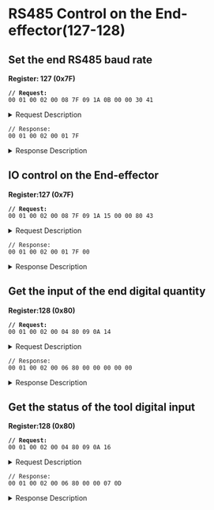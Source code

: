 # RS485 Control on the End-effector(127-128)

## Set the end RS485 baud rate

**Register: 127 (0x7F)**

<pre><code><strong>// Request:
</strong>00 01 00 02 00 08 7F 09 1A 0B 00 00 30 41
</code></pre>

<details>

<summary>Request Description</summary>

```
//00 01    U16, Transaction ID
//00 02    U16, Protocol Identifier
//00 08    U16, Length 
//7F       U8, Register
//09	   U8, Host ID
//1A 0B	   U16,Address
//00 00 30 41	FP32,
0:4800 bps； 1:9600bps；2:19200bps；3:38400bps；
4:57600bps；5:115200bps
6:230400bps；7: 460800bps；8:921600bps；9: 1000000bps；
10:1500000bps；11:2000000bps；12:2500000bps；
```

</details>

```
// Response:
00 01 00 02 00 01 7F
```

<details>

<summary>Response Description</summary>

```
//00 01    U16, Transaction ID
//00 02    U16, Protocol Identifier
//00 01    U16, Length 
//7F       U8, Register
```

</details>

## IO control on the End-effector

**Register:127 (0x7F)**

<pre><code><strong>// Request:
</strong>00 01 00 02 00 08 7F 09 1A 15 00 00 80 43
</code></pre>

<details>

<summary>Request Description</summary>

```
//00 01    U16, Transaction ID
//00 02    U16, Protocol Identifier
//00 08    U16, Length 
//7F       U8, Register
//09	   U8, Host ID
//1A 15	   U16,Address
//00 00 80 43	FP32,
Open 0
Data:
256.0: Close 0  257.0: Open 
512.0: Close 1  514: Open 1
```

</details>

```
// Response:
00 01 00 02 00 01 7F 00
```

<details>

<summary>Response Description</summary>

```
//00 01    U16, Transaction ID
//00 02    U16, Protocol Identifier
//00 01    U16, Length 
//7F       U8, Register
//00       U8, State
```

</details>

## Get the input of the end digital quantity

**Register:128 (0x80)**

<pre><code><strong>// Request:
</strong>00 01 00 02 00 04 80 09 0A 14
</code></pre>

<details>

<summary>Request Description</summary>

```
//00 01    U16, Transaction ID
//00 02    U16, Protocol Identifier
//00 04    U16, Length 
//80       U8, Register
//09	   U8, Host ID
//0A 14	   U16,Address
```

</details>

```
// Response:
00 01 00 02 00 06 80 00 00 00 00 00
```

<details>

<summary>Response Description</summary>

{% code overflow="wrap" %}
```
//00 01    U16, Transaction ID
//00 02    U16, Protocol Identifier
//00 06    U16, Length 
//80       U8, Register
//00       U8, State
//00 00 00 00    U8, 
The end byte indicates the input status. The digit of 0 corresponds to input 0 and the digit of 1 corresponds to input 1.
```
{% endcode %}

</details>

## Get the status of the tool digital input

**Register:128 (0x80)**

<pre><code><strong>// Request:
</strong>00 01 00 02 00 04 80 09 0A 16
</code></pre>

<details>

<summary>Request Description</summary>

```
//00 01    U16, Transaction ID
//00 02    U16, Protocol Identifier
//00 04    U16, Length 
//80       U8, Register
//09	   U8, Host ID
//0A 16	   U16,Address
Address 0A 16 ： input 0
Address 0A 17 ： input 1
```

</details>

```
// Response:
00 01 00 02 00 06 80 00 00 07 0D
```

<details>

<summary>Response Description</summary>

{% code overflow="wrap" %}
```
//00 01    U16, Transaction ID
//00 02    U16, Protocol Identifier
//00 06    U16, Length 
//80       U8, Register
//00       U8, State
//00 00 07 0D    U8, 
Analog input, range 0~4095,
Corresponding to 0~3.3V
```
{% endcode %}

</details>
